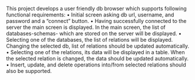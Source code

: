 This project develops a user friendly db browser which supports following functional requirements:
• Initial screen asking db url, username, and password and a “connect” button.
• Having successfully connected to the server the main screen is displayed. In the main
screen, the list of databases-schemas- which are stored on the server will be displayed.
• Selecting one of the databases, the list of relations will be displayed. Changing the
selected db, list of relations should be updated automatically.
• Selecting one of the relations, its data will be displayed in a table. When the selected
relation is changed, the data should be updated automatically.
• Insert, update, and delete operations into/from selected relations should also be
supported.

